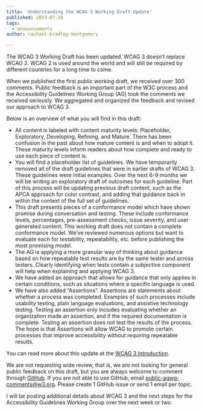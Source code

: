 ```yaml
---
title: 'Understanding the WCAG 3 Working Draft Update'
published: 2023-07-24
tags:
  - announcements
author: rachael-bradley-montgomery

---
```

The WCAG 3 Working Draft has been updated. WCAG 3 doesn’t replace WCAG 2. WCAG 2 is used around the world and will still be required by different countries for a long time to come. 

When we published the first public working draft, we received over 300 comments.  Public feedback is an important part of the W3C process and the Accessibility Guidelines Working Group (AG) took the comments we received seriously. We aggregated and organized the feedback and revised our approach to WCAG 3. 

Below is an overview of what you will find in this draft: 

- All content is labeled with content maturity levels: Placeholder, Exploratory, Developing, Refining, and Mature. There has been confusion in the past about how mature content is and when to adopt it. These maturity levels inform readers about how complete and ready to use each piece of content is.
- You will find a placeholder list of guidelines. We have temporarily removed all of the draft guidelines that were in earlier drafts of WCAG 3. These guidelines were initial examples.  Over the next 6-9 months we will be writing an exploratory draft of outcomes for each guideline. Part of this process will be updating previous draft content, such as the APCA approach for color contrast, and adding that guidance back in within the context of the full set of guidelines.
- This draft presents pieces of a conformance model which have shown promise during conversation and testing. These include conformance levels, percentages, pre-assessment checks, issue severity, and user generated content. This working draft does not contain a complete conformance model. We’ve reviewed numerous options but want to evaluate each for testability, repeatability, etc. before publishing the most promising model.
- The AG is applying a more granular way of thinking about guidance based on how repeatable test results are by the same tester and across testers. Clearly identifying when tests contain a subjective component will help when explaining and applying WCAG 3.
- We have added an approach that allows for guidance that only applies in certain conditions, such as situations where a specific language is used.
- We have also added “Assertions”. Assertions are statements about whether a process was completed. Examples of such processes include usability testing, plain language evaluations, and assistive technology testing. Testing an assertion only includes evaluating whether an organization made an assertion, and if the required documentation is complete. Testing an assertion does not test the results of the process. The hope is that Assertions will allow WCAG to promote certain processes that improve accessibility without requiring repeatable results.

You can read more about this update at the [WCAG 3 Introduction](https://www.w3.org/WAI/standards-guidelines/wcag/wcag3-intro/).

We are not requesting wide review, that is, we are not looking for general public feedback on this draft, but you are always welcome to comment through [GitHub](https://github.com/w3c/wcag3/issues/new). If you are not able to use GitHub, email public-agwg-comments@w3.org. Please create 1 GitHub issue or send 1 email per topic.

I will be posting additional details about WCAG 3 and the next steps for the Accessibility Guidelines Working Group over the next week or two.